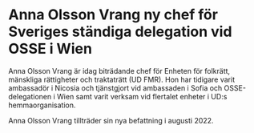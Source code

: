 # Anna Olsson Vrang ny chef för Sveriges ständiga delegation vid OSSE i Wien

Anna Olsson Vrang är idag biträdande chef för Enheten för folkrätt, mänskliga rättigheter och traktaträtt (UD FMR). Hon har tidigare varit ambassadör i Nicosia och tjänstgjort vid ambassaden i Sofia och OSSE\-delegationen i Wien samt varit verksam vid flertalet enheter i UD:s hemmaorganisation.

Anna Olsson Vrang tillträder sin nya befattning i augusti 2022\.
